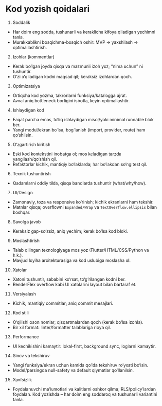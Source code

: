 # Kod yozish qoidalari

1) Soddalik
- Har doim eng sodda, tushunarli va keraklicha kifoya qiladigan yechimni tanla.
- Murakkablikni bosqichma-bosqich oshir: MVP → yaxshilash → optimallashtirish.

2) Izohlar (kommentlar)
- Kerak bo‘lgan joyda qisqa va mazmunli izoh yoz; “nima uchun” ni tushuntir.
- O‘zi o‘qiladigan kodni maqsad qil; keraksiz izohlardan qoch.

3) Optimizatsiya
- Ortiqcha kod yozma, takrorlarni funksiya/katalogga ajrat.
- Avval aniq bottleneck borligini isbotla, keyin optimallashtir.

4) Ishlaydigan kod
- Faqat parcha emas, to‘liq ishlaydigan misol/yoki minimal runnable blok ber.
- Yangi modul/ekran bo‘lsa, bog‘lanish (import, provider, route) ham qo‘shilsin.

5) O‘zgartirish kiritish
- Eski kod kontekstini inobatga ol; mos keladigan tarzda yangilash/qo‘shish qil.
- Refaktorlar kichik, mantiqiy bo‘laklarda; har bo‘lakdan so‘ng test qil.

6) Texnik tushuntirish
- Qadamlarni oddiy tilda, qisqa bandlarda tushuntir (what/why/how).

7) UI/Design
- Zamonaviy, toza va responsive ko‘rinish; kichik ekranlarni ham tekshir.
- Matnlar qisqa; overflowni `Expanded/Wrap` va `TextOverflow.ellipsis` bilan boshqar.

8) Savolga javob
- Keraksiz gap-so‘zsiz, aniq yechim; kerak bo‘lsa kod bloki.

9) Moslashtirish
- Talab qilingan texnologiyaga mos yoz (Flutter/HTML/CSS/Python va h.k.).
- Mavjud loyiha arxitekturasiga va kod uslubiga moslasha ol.

10) Xatolar
- Xatoni tushuntir, sababini ko‘rsat, to‘g‘rilangan kodni ber.
- RenderFlex overflow kabi UI xatolarini layout bilan bartaraf et.

11) Versiyalash
- Kichik, mantiqiy commitlar; aniq commit mesajlari.

12) Kod stili
- O‘qilishi oson nomlar; qisqartmalardan qoch (kerak bo‘lsa izohla).
- Bir xil format: linter/formatter talablariga rioya qil.

13) Performance
- UI kechikishini kamaytir: lokal-first, background sync, loglarni kamaytir.

14) Sinov va tekshiruv
- Yangi funksiya/ekran uchun kamida qo‘lda tekshiruv ro‘yxati bo‘lsin.
- Model/parsingda null-safety va default qiymatlar qo‘llanilsin.

15) Xavfsizlik
- Foydalanuvchi ma’lumotlari va kalitlarni oshkor qilma; RLS/policy’lardan foydalan.
Kod yozishda – har doim eng soddaroq va tushunarli variantini tanla.
